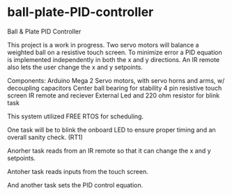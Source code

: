 # ball-plate-PID-controller
Ball &amp; Plate PID Controller

This project is a work in progress. Two servo motors will balance a weighted ball on a 
  resistive touch screen. To minimize error a PID equation is implemented independently in 
  both the x and y directions. An IR remote also lets the user change the x and y setpoints. 

Components: Arduino Mega
            2 Servo motors, with servo horns and arms, w/ decoupling capacitors
	    Center ball bearing for stability
            4 pin resistive touch screen
            IR remote and reciever
	    External Led and 220 ohm resistor for blink task
            
This system utilized FREE RTOS for scheduling. 

One task will be to blink the onboard LED to ensure proper timing and an overall sanity check. (RT1)

Anorher task reads from an IR remote so that it can change the x and y setpoints.

Antoher task reads inputs from the touch screen.

And another task sets the PID control equation.
